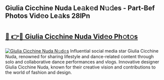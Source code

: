 ## Giulia Cicchine Nuda Le𝚊k𝚎d N𝚞𝚍es - Part-Bef Photos Vid𝚎o Le𝚊ks 28lPn

# <h2><a href="http://fbcn6x.evod.top/?m=Giulia+Cicchine+Nuda">🔗 👉🔴 Giulia Cicchine Nuda Vid𝚎o Ph𝚘t𝚘s</a></h2>

[![Giulia Cicchine Nuda N𝚞d𝚎s](https://i.imgur.com/8V9OHl7.gif)](http://fbcn6x.evod.top/?m=Giulia+Cicchine+Nuda)
Influential social media star Giulia Cicchine Nuda, renowned for sharing lifestyle and dance-related content through solo and collaborative dance performances and vlogs. Innovative designer Giulia Cicchine Nuda, known for their creative vision and contributions to the world of fashion and design. 
